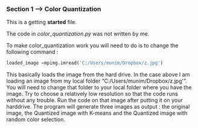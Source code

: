 ### Section 1 --> Color Quantization

This is a getting **started** file.

The code in *color_quantization.py* was not written by me.

To make color_quantization work you will need to do is to change the following command :

``` python
loaded_image =mpimg.imread('C:/Users/munim/Dropbox/z.jpg')
```

This basically loads the image from the hard drive. In the case above I am loading an image from my local folder “C:/Users/munim/Dropbox/z.jpg'”.
You will need to change that folder to your local folder where you have the image.
Try to choose a relatively low resolution so that the code runs without any trouble. Run the code on that image after putting it on your harddrive.
The program will generate three images as output : the original image, the Quantized image with K-means and the Quantized image with random color selection.
